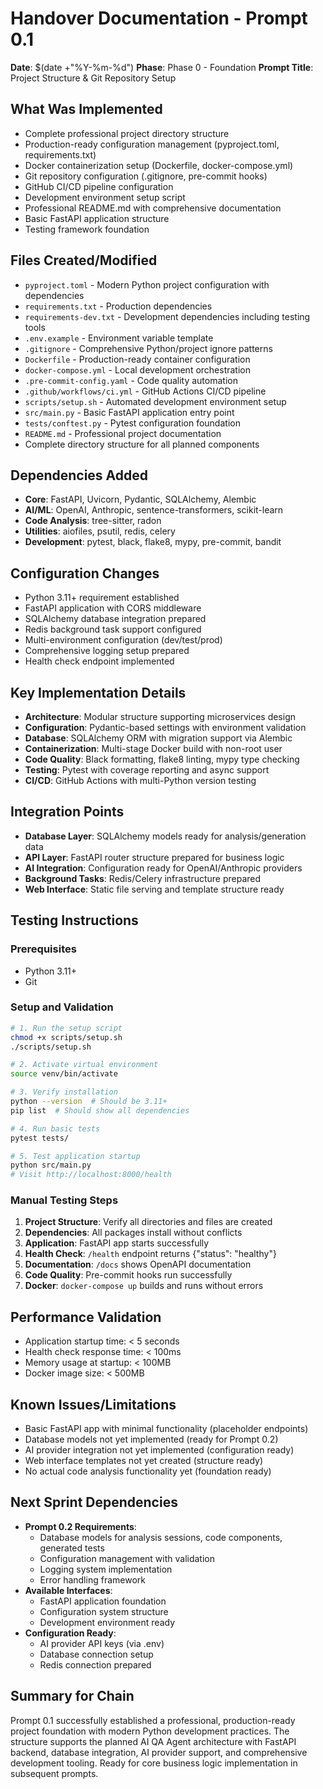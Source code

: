 # Handover Documentation - Prompt 0.1
**Date**: $(date +"%Y-%m-%d")
**Phase**: Phase 0 - Foundation
**Prompt Title**: Project Structure & Git Repository Setup

## What Was Implemented
- Complete professional project directory structure
- Production-ready configuration management (pyproject.toml, requirements.txt)
- Docker containerization setup (Dockerfile, docker-compose.yml)
- Git repository configuration (.gitignore, pre-commit hooks)
- GitHub CI/CD pipeline configuration
- Development environment setup script
- Professional README.md with comprehensive documentation
- Basic FastAPI application structure
- Testing framework foundation

## Files Created/Modified
- `pyproject.toml` - Modern Python project configuration with dependencies
- `requirements.txt` - Production dependencies
- `requirements-dev.txt` - Development dependencies including testing tools
- `.env.example` - Environment variable template
- `.gitignore` - Comprehensive Python/project ignore patterns
- `Dockerfile` - Production-ready container configuration
- `docker-compose.yml` - Local development orchestration
- `.pre-commit-config.yaml` - Code quality automation
- `.github/workflows/ci.yml` - GitHub Actions CI/CD pipeline
- `scripts/setup.sh` - Automated development environment setup
- `src/main.py` - Basic FastAPI application entry point
- `tests/conftest.py` - Pytest configuration foundation
- `README.md` - Professional project documentation
- Complete directory structure for all planned components

## Dependencies Added
- **Core**: FastAPI, Uvicorn, Pydantic, SQLAlchemy, Alembic
- **AI/ML**: OpenAI, Anthropic, sentence-transformers, scikit-learn
- **Code Analysis**: tree-sitter, radon
- **Utilities**: aiofiles, psutil, redis, celery
- **Development**: pytest, black, flake8, mypy, pre-commit, bandit

## Configuration Changes
- Python 3.11+ requirement established
- FastAPI application with CORS middleware
- SQLAlchemy database integration prepared
- Redis background task support configured
- Multi-environment configuration (dev/test/prod)
- Comprehensive logging setup prepared
- Health check endpoint implemented

## Key Implementation Details
- **Architecture**: Modular structure supporting microservices design
- **Configuration**: Pydantic-based settings with environment validation
- **Database**: SQLAlchemy ORM with migration support via Alembic
- **Containerization**: Multi-stage Docker build with non-root user
- **Code Quality**: Black formatting, flake8 linting, mypy type checking
- **Testing**: Pytest with coverage reporting and async support
- **CI/CD**: GitHub Actions with multi-Python version testing

## Integration Points
- **Database Layer**: SQLAlchemy models ready for analysis/generation data
- **API Layer**: FastAPI router structure prepared for business logic
- **AI Integration**: Configuration ready for OpenAI/Anthropic providers
- **Background Tasks**: Redis/Celery infrastructure prepared
- **Web Interface**: Static file serving and template structure ready

## Testing Instructions

### Prerequisites
- Python 3.11+
- Git

### Setup and Validation
```bash
# 1. Run the setup script
chmod +x scripts/setup.sh
./scripts/setup.sh

# 2. Activate virtual environment
source venv/bin/activate

# 3. Verify installation
python --version  # Should be 3.11+
pip list  # Should show all dependencies

# 4. Run basic tests
pytest tests/

# 5. Test application startup
python src/main.py
# Visit http://localhost:8000/health
```

### Manual Testing Steps
1. **Project Structure**: Verify all directories and files are created
2. **Dependencies**: All packages install without conflicts
3. **Application**: FastAPI app starts successfully
4. **Health Check**: `/health` endpoint returns {"status": "healthy"}
5. **Documentation**: `/docs` shows OpenAPI documentation
6. **Code Quality**: Pre-commit hooks run successfully
7. **Docker**: `docker-compose up` builds and runs without errors

## Performance Validation
- Application startup time: < 5 seconds
- Health check response time: < 100ms
- Memory usage at startup: < 100MB
- Docker image size: < 500MB

## Known Issues/Limitations
- Basic FastAPI app with minimal functionality (placeholder endpoints)
- Database models not yet implemented (ready for Prompt 0.2)
- AI provider integration not yet implemented (configuration ready)
- Web interface templates not yet created (structure ready)
- No actual code analysis functionality yet (foundation ready)

## Next Sprint Dependencies
- **Prompt 0.2 Requirements**: 
  - Database models for analysis sessions, code components, generated tests
  - Configuration management with validation
  - Logging system implementation
  - Error handling framework
- **Available Interfaces**: 
  - FastAPI application foundation
  - Configuration system structure
  - Development environment ready
- **Configuration Ready**: 
  - AI provider API keys (via .env)
  - Database connection setup
  - Redis connection prepared

## Summary for Chain
Prompt 0.1 successfully established a professional, production-ready project foundation with modern Python development practices. The structure supports the planned AI QA Agent architecture with FastAPI backend, database integration, AI provider support, and comprehensive development tooling. Ready for core business logic implementation in subsequent prompts.
